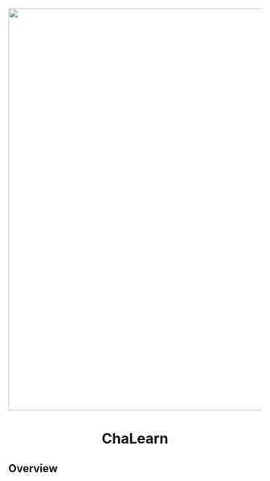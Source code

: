<div align="center">
<img src="data/training.png" width="800">

ChaLearn
=============================
</div>

## Overview
